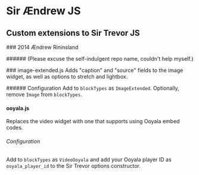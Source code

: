 # Sir Ændrew JS
## Custom extensions to Sir Trevor JS
### 2014 Ændrew Rininsland

###### (Please excuse the self-indulgent repo name, couldn't help myself.)

### image-extended.js
Adds "caption" and "source" fields to the image widget, as well as options to
stretch and lightbox.

###### Configuration
Add to `blockTypes` as `ImageExtended`. Optionally, remove `Image` from `blockTypes`.

#### ooyala.js
Replaces the video widget with one that supports using Ooyala embed codes.

###### Configuration
Add to `blockTypes` as `VideoOoyala` and add your Ooyala player ID as
`ooyala_player_id` to the Sir Trevor options constructor.
